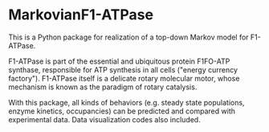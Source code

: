 # MarkovianF1-ATPase

This is a Python package for realization of a top-down Markov model for F1-ATPase.

F1-ATPase is part of the essential and ubiquitous protein F1FO-ATP synthase, responsible for ATP synthesis in all cells ("energy currency factory").
F1-ATPase itself is a delicate rotary molecular motor, whose mechanism is known as the paradigm of rotary catalysis.

With this package, all kinds of behaviors (e.g. steady state populations, enzyme kinetics, occupancies) can be predicted and compared with experimental data.
Data visualization codes also included.
